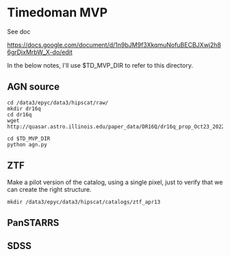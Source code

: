 # Timedoman MVP

See doc

https://docs.google.com/document/d/1n9bJM9f3XkqmuNofuBECBJXwj2h86grDjxMrbW_X-do/edit

In the below notes, I'll use $TD_MVP_DIR to refer to this directory.

## AGN source

```
cd /data3/epyc/data3/hipscat/raw/
mkdir dr16q
cd dr16q
wget http://quasar.astro.illinois.edu/paper_data/DR16Q/dr16q_prop_Oct23_2022.fits.gz
```

```
cd $TD_MVP_DIR
python agn.py
```

## ZTF

Make a pilot version of the catalog, using a single pixel, just to verify that we can
create the right structure.

```
mkdir /data3/epyc/data3/hipscat/catalogs/ztf_apr13
```


## PanSTARRS


## SDSS
